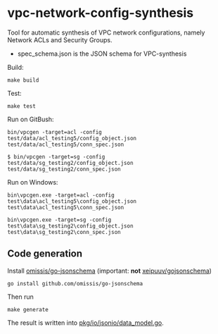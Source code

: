 # vpc-network-config-synthesis

Tool for automatic synthesis of VPC network configurations, namely Network ACLs and Security Groups.

* spec_schema.json is the JSON schema for VPC-synthesis

Build:

```commandline
make build
```


Test:

```commandline
make test
```


Run on GitBush:

```commandline
bin/vpcgen -target=acl -config test/data/acl_testing5/config_object.json test/data/acl_testing5/conn_spec.json

$ bin/vpcgen -target=sg -config test/data/sg_testing2/config_object.json test/data/sg_testing2/conn_spec.json
```


Run on Windows:

```commandline
bin\vpcgen.exe -target=acl -config test\data\acl_testing5\config_object.json test\data\acl_testing5\conn_spec.json

bin\vpcgen.exe -target=sg -config test\data\sg_testing2\config_object.json test\data\sg_testing2\conn_spec.json
```




## Code generation

Install [omissis/go-jsonschema](https://github.com/omissis/go-jsonschema)
(important: **not** [xeipuuv/gojsonschema](https://github.com/xeipuuv/gojsonschema))

```commandline
go install github.com/omissis/go-jsonschema
```

Then run

```commandline
make generate
```

The result is written into [pkg/io/jsonio/data_model.go](pkg/io/jsonio/data_model.go).
